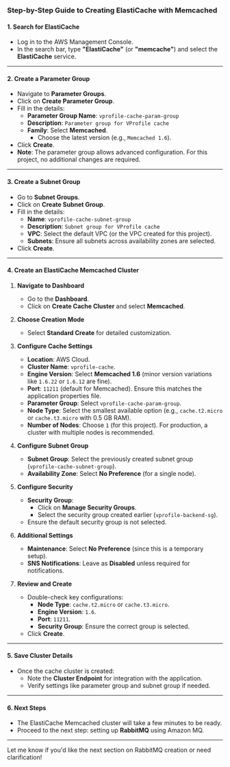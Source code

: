 ### **Step-by-Step Guide to Creating ElastiCache with Memcached**

#### **1. Search for ElastiCache**
- Log in to the AWS Management Console.
- In the search bar, type **"ElastiCache"** (or **"memcache"**) and select the **ElastiCache** service.

---

#### **2. Create a Parameter Group**
- Navigate to **Parameter Groups**.
- Click on **Create Parameter Group**.
- Fill in the details:
  - **Parameter Group Name**: `vprofile-cache-param-group`
  - **Description**: `Parameter group for VProfile cache`
  - **Family**: Select **Memcached**.
    - Choose the latest version (e.g., `Memcached 1.6`).
- Click **Create**.
- **Note**: The parameter group allows advanced configuration. For this project, no additional changes are required.

---

#### **3. Create a Subnet Group**
- Go to **Subnet Groups**.
- Click on **Create Subnet Group**.
- Fill in the details:
  - **Name**: `vprofile-cache-subnet-group`
  - **Description**: `Subnet group for VProfile cache`
  - **VPC**: Select the default VPC (or the VPC created for this project).
  - **Subnets**: Ensure all subnets across availability zones are selected.
- Click **Create**.

---

#### **4. Create an ElastiCache Memcached Cluster**
1. **Navigate to Dashboard**
   - Go to the **Dashboard**.
   - Click on **Create Cache Cluster** and select **Memcached**.

2. **Choose Creation Mode**
   - Select **Standard Create** for detailed customization.

3. **Configure Cache Settings**
   - **Location**: AWS Cloud.
   - **Cluster Name**: `vprofile-cache`.
   - **Engine Version**: Select **Memcached 1.6** (minor version variations like `1.6.22` or `1.6.12` are fine).
   - **Port**: `11211` (default for Memcached). Ensure this matches the application properties file.
   - **Parameter Group**: Select `vprofile-cache-param-group`.
   - **Node Type**: Select the smallest available option (e.g., `cache.t2.micro` or `cache.t3.micro` with 0.5 GB RAM).
   - **Number of Nodes**: Choose `1` (for this project). For production, a cluster with multiple nodes is recommended.

4. **Configure Subnet Group**
   - **Subnet Group**: Select the previously created subnet group (`vprofile-cache-subnet-group`).
   - **Availability Zone**: Select **No Preference** (for a single node).

5. **Configure Security**
   - **Security Group**: 
     - Click on **Manage Security Groups**.
     - Select the security group created earlier (`vprofile-backend-sg`).
   - Ensure the default security group is not selected.

6. **Additional Settings**
   - **Maintenance**: Select **No Preference** (since this is a temporary setup).
   - **SNS Notifications**: Leave as **Disabled** unless required for notifications.

7. **Review and Create**
   - Double-check key configurations:
     - **Node Type**: `cache.t2.micro` or `cache.t3.micro`.
     - **Engine Version**: `1.6`.
     - **Port**: `11211`.
     - **Security Group**: Ensure the correct group is selected.
   - Click **Create**.

---

#### **5. Save Cluster Details**
- Once the cache cluster is created:
  - Note the **Cluster Endpoint** for integration with the application.
  - Verify settings like parameter group and subnet group if needed.

---

#### **6. Next Steps**
- The ElastiCache Memcached cluster will take a few minutes to be ready.
- Proceed to the next step: setting up **RabbitMQ** using Amazon MQ. 

--- 

Let me know if you'd like the next section on RabbitMQ creation or need clarification!
